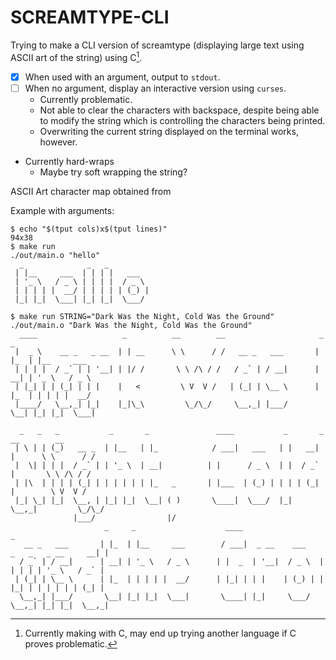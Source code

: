 # SCREAMTYPE-CLI

Trying to make a CLI version of screamtype (displaying large text using ASCII art of the string) using C[^1].

- [x] When used with an argument, output to `stdout`.
- [ ] When no argument, display an interactive version using `curses`.
  - Currently problematic.
  - Not able to clear the characters with backspace, despite being able to modify the string which is controlling the characters being printed.
  - Overwriting the current string displayed on the terminal works, however.
- Currently hard-wraps
  -  Maybe try soft wrapping the string?

[^1]: Currently making with C, may end up trying another language if C proves problematic.

ASCII Art character map obtained from [](https://patorjk.com/software/taag/)

Example with arguments:

```
$ echo "$(tput cols)x$(tput lines)"
94x38
$ make run
./out/main.o "hello"
  _              _   _
 | |__     ___  | | | |   ___
 | '_ \   / _ \ | | | |  / _ \
 | | | | |  __/ | | | | | (_) |
 |_| |_|  \___| |_| |_|  \___/

$ make run STRING="Dark Was the Night, Cold Was the Ground"
./out/main.o "Dark Was the Night, Cold Was the Ground"
  ____                   _          __        __                     _     _
 |  _ \    __ _   _ __  | | __      \ \      / /   __ _   ___       | |_  | |__     ___
 | | | |  / _` | | '__| | |/ /       \ \ /\ / /   / _` | / __|      | __| | '_ \   / _ \
 | |_| | | (_| | | |    |   <         \ V  V /   | (_| | \__ \      | |_  | | | | |  __/
 |____/   \__,_| |_|    |_|\_\         \_/\_/     \__,_| |___/       \__| |_| |_|  \___|

  _   _   _           _       _               ____           _       _       __        __
 | \ | | (_)   __ _  | |__   | |_            / ___|   ___   | |   __| |      \ \      / /
 |  \| | | |  / _` | | '_ \  | __|          | |      / _ \  | |  / _` |       \ \ /\ / /
 | |\  | | | | (_| | | | | | | |_   _       | |___  | (_) | | | | (_| |        \ V  V /
 |_| \_| |_|  \__, | |_| |_|  \__| ( )       \____|  \___/  |_|  \__,_|         \_/\_/
              |___/                |/
                     _     _                    ____                                      _
   __ _   ___       | |_  | |__     ___        / ___|  _ __    ___    _   _   _ __     __| |
  / _` | / __|      | __| | '_ \   / _ \      | |  _  | '__|  / _ \  | | | | | '_ \   / _` |
 | (_| | \__ \      | |_  | | | | |  __/      | |_| | | |    | (_) | | |_| | | | | | | (_| |
  \__,_| |___/       \__| |_| |_|  \___|       \____| |_|     \___/   \__,_| |_| |_|  \__,_|
```

